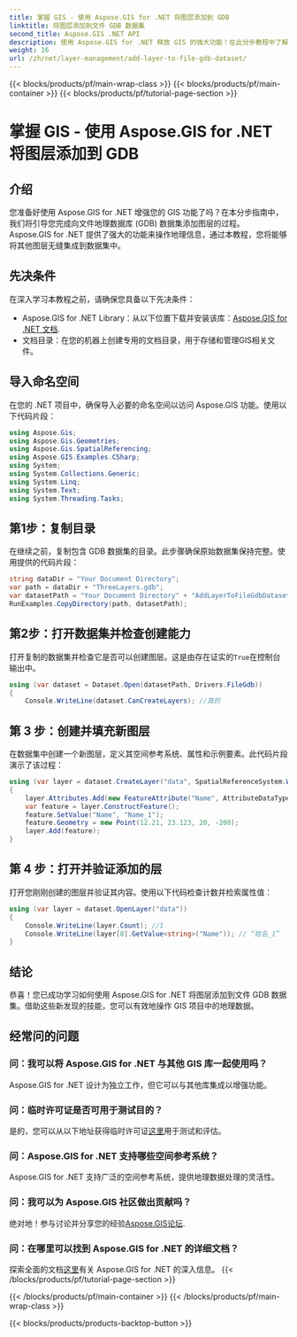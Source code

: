 ```yaml
---
title: 掌握 GIS - 使用 Aspose.GIS for .NET 将图层添加到 GDB
linktitle: 将图层添加到文件 GDB 数据集
second_title: Aspose.GIS .NET API
description: 使用 Aspose.GIS for .NET 释放 GIS 的强大功能！在此分步教程中了解如何将图层添加到文件 GDB 数据集。 #地理数据#Aspose #GIS
weight: 16
url: /zh/net/layer-management/add-layer-to-file-gdb-dataset/
---
```


{{< blocks/products/pf/main-wrap-class >}}
{{< blocks/products/pf/main-container >}}
{{< blocks/products/pf/tutorial-page-section >}}

# 掌握 GIS - 使用 Aspose.GIS for .NET 将图层添加到 GDB

## 介绍
您准备好使用 Aspose.GIS for .NET 增强您的 GIS 功能了吗？在本分步指南中，我们将引导您完成向文件地理数据库 (GDB) 数据集添加图层的过程。 Aspose.GIS for .NET 提供了强大的功能来操作地理信息，通过本教程，您将能够将其他图层无缝集成到数据集中。
## 先决条件
在深入学习本教程之前，请确保您具备以下先决条件：
-  Aspose.GIS for .NET Library：从以下位置下载并安装该库：[Aspose.GIS for .NET 文档](https://reference.aspose.com/gis/net/).
- 文档目录：在您的机器上创建专用的文档目录，用于存储和管理GIS相关文件。
## 导入命名空间
在您的 .NET 项目中，确保导入必要的命名空间以访问 Aspose.GIS 功能。使用以下代码片段：
```csharp
using Aspose.Gis;
using Aspose.Gis.Geometries;
using Aspose.Gis.SpatialReferencing;
using Aspose.GIS.Examples.CSharp;
using System;
using System.Collections.Generic;
using System.Linq;
using System.Text;
using System.Threading.Tasks;
```
## 第1步：复制目录
在继续之前，复制包含 GDB 数据集的目录。此步骤确保原始数据集保持完整。使用提供的代码片段：
```csharp
string dataDir = "Your Document Directory";
var path = dataDir + "ThreeLayers.gdb";
var datasetPath = "Your Document Directory" + "AddLayerToFileGdbDataset_out.gdb";
RunExamples.CopyDirectory(path, datasetPath);
```
## 第2步：打开数据集并检查创建能力
打开复制的数据集并检查它是否可以创建图层。这是由存在证实的`True`在控制台输出中。
```csharp
using (var dataset = Dataset.Open(datasetPath, Drivers.FileGdb))
{
    Console.WriteLine(dataset.CanCreateLayers); //真的
```
## 第 3 步：创建并填充新图层
在数据集中创建一个新图层，定义其空间参考系统、属性和示例要素。此代码片段演示了该过程：
```csharp
using (var layer = dataset.CreateLayer("data", SpatialReferenceSystem.Wgs84))
{
    layer.Attributes.Add(new FeatureAttribute("Name", AttributeDataType.String));
    var feature = layer.ConstructFeature();
    feature.SetValue("Name", "Name_1");
    feature.Geometry = new Point(12.21, 23.123, 20, -200);
    layer.Add(feature);
}
```
## 第 4 步：打开并验证添加的层
打开您刚刚创建的图层并验证其内容。使用以下代码检查计数并检索属性值：
```csharp
using (var layer = dataset.OpenLayer("data"))
{
    Console.WriteLine(layer.Count); //1
    Console.WriteLine(layer[0].GetValue<string>("Name")); // “姓名_1”
}
```
## 结论
恭喜！您已成功学习如何使用 Aspose.GIS for .NET 将图层添加到文件 GDB 数据集。借助这些新发现的技能，您可以有效地操作 GIS 项目中的地理数据。
## 经常问的问题
### 问：我可以将 Aspose.GIS for .NET 与其他 GIS 库一起使用吗？
Aspose.GIS for .NET 设计为独立工作，但它可以与其他库集成以增强功能。
### 问：临时许可证是否可用于测试目的？
是的，您可以从以下地址获得临时许可证[这里](https://purchase.aspose.com/temporary-license/)用于测试和评估。
### 问：Aspose.GIS for .NET 支持哪些空间参考系统？
Aspose.GIS for .NET 支持广泛的空间参考系统，提供地理数据处理的灵活性。
### 问：我可以为 Aspose.GIS 社区做出贡献吗？
绝对地！参与讨论并分享您的经验[Aspose.GIS论坛](https://forum.aspose.com/c/gis/33).
### 问：在哪里可以找到 Aspose.GIS for .NET 的详细文档？
探索全面的文档[这里](https://reference.aspose.com/gis/net/)有关 Aspose.GIS for .NET 的深入信息。
{{< /blocks/products/pf/tutorial-page-section >}}

{{< /blocks/products/pf/main-container >}}
{{< /blocks/products/pf/main-wrap-class >}}

{{< blocks/products/products-backtop-button >}}
